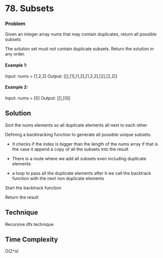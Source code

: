 # 78. Subsets

### Problem

Given an integer array nums that may contain duplicates, return all possible 
subsets


The solution set must not contain duplicate subsets. Return the solution in any order.

#### Example 1:

Input: nums = [1,2,2]
Output: [[],[1],[1,2],[1,2,2],[2],[2,2]]

#### Example 2:

Input: nums = [0]
Output: [[],[0]]

## Solution

Sort the nums elements so all duplicate elements all next to each other

Defining a backtracking function to generate all possible unique subsets.

- It checks if the index is bigger than the length of the nums array if that is the case it append a copy of all the subsets into the result

- There is a route where we add all subsets even including duplicate elements

- a loop to pass all the duplicate elements after it we call the backtrack function with the next non duplicate elements

Start the backtrack function

Return the result 

## Technique

Recursive dfs technique 

## Time Complexity

 O(2^n)